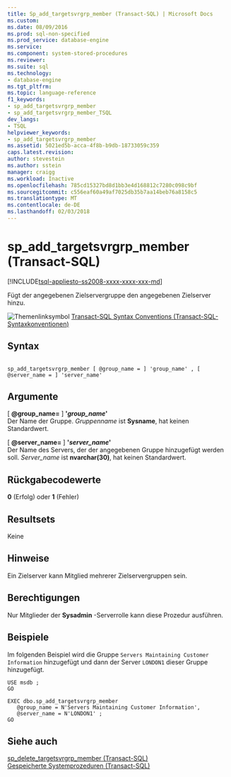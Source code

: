 ```yaml
---
title: Sp_add_targetsvrgrp_member (Transact-SQL) | Microsoft Docs
ms.custom: 
ms.date: 08/09/2016
ms.prod: sql-non-specified
ms.prod_service: database-engine
ms.service: 
ms.component: system-stored-procedures
ms.reviewer: 
ms.suite: sql
ms.technology:
- database-engine
ms.tgt_pltfrm: 
ms.topic: language-reference
f1_keywords:
- sp_add_targetsvrgrp_member
- sp_add_targetsvrgrp_member_TSQL
dev_langs:
- TSQL
helpviewer_keywords:
- sp_add_targetsvrgrp_member
ms.assetid: 5021ed5b-acca-4f8b-b9db-18733059c359
caps.latest.revision: 
author: stevestein
ms.author: sstein
manager: craigg
ms.workload: Inactive
ms.openlocfilehash: 785cd15327bd8d1bb3e4d168812c7280c098c9bf
ms.sourcegitcommit: c556eaf60a49af7025db35b7aa14beb76a8158c5
ms.translationtype: MT
ms.contentlocale: de-DE
ms.lasthandoff: 02/03/2018
---
```

# <a name="spaddtargetsvrgrpmember-transact-sql"></a>sp_add_targetsvrgrp_member (Transact-SQL)
[!INCLUDE[tsql-appliesto-ss2008-xxxx-xxxx-xxx-md](../../includes/tsql-appliesto-ss2008-xxxx-xxxx-xxx-md.md)]

  Fügt der angegebenen Zielservergruppe den angegebenen Zielserver hinzu.  
   
 ![Themenlinksymbol](../../database-engine/configure-windows/media/topic-link.gif "Topic link icon") [Transact-SQL Syntax Conventions (Transact-SQL-Syntaxkonventionen)](../../t-sql/language-elements/transact-sql-syntax-conventions-transact-sql.md)  
  
## <a name="syntax"></a>Syntax  
  
```  
  
sp_add_targetsvrgrp_member [ @group_name = ] 'group_name' , [ @server_name = ] 'server_name'   
```  
  
## <a name="arguments"></a>Argumente  
 [ **@group_name=** ] **'***group_name***'**  
 Der Name der Gruppe. *Gruppenname* ist **Sysname**, hat keinen Standardwert.  
  
 [ **@server_name=** ] **'***server_name***'**  
 Der Name des Servers, der der angegebenen Gruppe hinzugefügt werden soll. *Server_name* ist **nvarchar(30)**, hat keinen Standardwert.  
  
## <a name="return-code-values"></a>Rückgabecodewerte  
 **0** (Erfolg) oder **1** (Fehler)  
  
## <a name="result-sets"></a>Resultsets  
 Keine  
  
## <a name="remarks"></a>Hinweise  
 Ein Zielserver kann Mitglied mehrerer Zielservergruppen sein.  
  
## <a name="permissions"></a>Berechtigungen  
 Nur Mitglieder der **Sysadmin** -Serverrolle kann diese Prozedur ausführen.  
  
## <a name="examples"></a>Beispiele  
 Im folgenden Beispiel wird die Gruppe `Servers Maintaining Customer Information` hinzugefügt und dann der Server `LONDON1` dieser Gruppe hinzugefügt.  
  
```  
USE msdb ;  
GO  
  
EXEC dbo.sp_add_targetsvrgrp_member  
   @group_name = N'Servers Maintaining Customer Information',  
   @server_name = N'LONDON1' ;  
GO  
```  
  
## <a name="see-also"></a>Siehe auch  
 [sp_delete_targetsvrgrp_member &#40;Transact-SQL&#41;](../../relational-databases/system-stored-procedures/sp-delete-targetsvrgrp-member-transact-sql.md)   
 [Gespeicherte Systemprozeduren &#40;Transact-SQL&#41;](../../relational-databases/system-stored-procedures/system-stored-procedures-transact-sql.md)  
  
  
